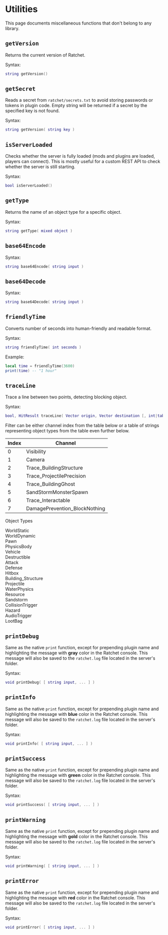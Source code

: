 # Utilities
This page documents miscellaneous functions that don't belong to any library.

## `getVersion` <Badge type="info" text="function" />
Returns the current version of Ratchet.

Syntax:
```lua
string getVersion()
```

## `getSecret` <Badge type="info" text="function" />
Reads a secret from `ratchet/secrets.txt` to avoid storing passwords or tokens in plugin code.
Empty string will be returned if a secret by the specified key is not found.

Syntax:
```lua
string getVersion( string key )
```

## `isServerLoaded` <Badge type="info" text="function" />
Checks whether the server is fully loaded (mods and plugins are loaded, players can connect).
This is mostly useful for a custom REST API to check whether the server is still starting.

Syntax:
```lua
bool isServerLoaded()
```

## `getType` <Badge type="info" text="function" />
Returns the name of an object type for a specific object.

Syntax:
```lua
string getType( mixed object )
```

## `base64Encode` <Badge type="info" text="function" />
Syntax:
```lua
string base64Encode( string input )
```

## `base64Decode` <Badge type="info" text="function" />
Syntax:
```lua
string base64Decode( string input )
```

## `friendlyTime` <Badge type="info" text="function" />
Converts number of seconds into human-friendly and readable format.

Syntax:
```lua
string friendlyTime( int seconds )
```

Example:
```lua
local time = friendlyTime(3600)
print(time) -- "1 hour"
```

## `traceLine` <Badge type="info" text="function" />
Trace a line between two points, detecting blocking object.

Syntax:
```lua
bool, HitResult traceLine( Vector origin, Vector destination [, int|table<string> filter = 0, bool complex = false, table<Actor> ignoreList = {} ] )
```

Filter can be either channel index from the table below or a table of strings representing object types from the table even further below.

| Index | Channel |
|-|-|
| 0 | Visibility |
| 1 | Camera |
| 2 | Trace_BuildingStructure |
| 3 | Trace_ProjectilePrecision |
| 4 | Trace_BuildingGhost |
| 5 | SandStormMonsterSpawn |
| 6 | Trace_Interactable |
| 7 | DamagePrevention_BlockNothing |

Object Types
<div class="table-list">
<div class="entry-wide">WorldStatic</div>
<div class="entry-wide">WorldDynamic</div>
<div class="entry-wide">Pawn</div>
<div class="entry-wide">PhysicsBody</div>
<div class="entry-wide">Vehicle</div>
<div class="entry-wide">Destructible</div>
<div class="entry-wide">Attack</div>
<div class="entry-wide">Defense</div>
<div class="entry-wide">Hitbox</div>
<div class="entry-wide">Building_Structure</div>
<div class="entry-wide">Projectile</div>
<div class="entry-wide">WaterPhysics</div>
<div class="entry-wide">Resource</div>
<div class="entry-wide">Sandstorm</div>
<div class="entry-wide">CollisionTrigger</div>
<div class="entry-wide">Hazard</div>
<div class="entry-wide">AudioTrigger</div>
<div class="entry-wide">LootBag</div>
</div>

## `printDebug` <Badge type="info" text="function" />
Same as the native `print` function, except for prepending plugin name and highlighting the message with **gray** color in the Ratchet console.
This message will also be saved to the `ratchet.log` file located in the server's folder.

Syntax:
```lua
void printDebug( [ string input, ... ] )
```

## `printInfo` <Badge type="info" text="function" />
Same as the native `print` function, except for prepending plugin name and highlighting the message with **blue** color in the Ratchet console.
This message will also be saved to the `ratchet.log` file located in the server's folder.

Syntax:
```lua
void printInfo( [ string input, ... ] )
```

## `printSuccess` <Badge type="info" text="function" />
Same as the native `print` function, except for prepending plugin name and highlighting the message with **green** color in the Ratchet console.
This message will also be saved to the `ratchet.log` file located in the server's folder.

Syntax:
```lua
void printSuccess( [ string input, ... ] )
```

## `printWarning` <Badge type="info" text="function" />
Same as the native `print` function, except for prepending plugin name and highlighting the message with **gold** color in the Ratchet console.
This message will also be saved to the `ratchet.log` file located in the server's folder.

Syntax:
```lua
void printWarning( [ string input, ... ] )
```

## `printError` <Badge type="info" text="function" />
Same as the native `print` function, except for prepending plugin name and highlighting the message with **red** color in the Ratchet console.
This message will also be saved to the `ratchet.log` file located in the server's folder.

Syntax:
```lua
void printError( [ string input, ... ] )
```